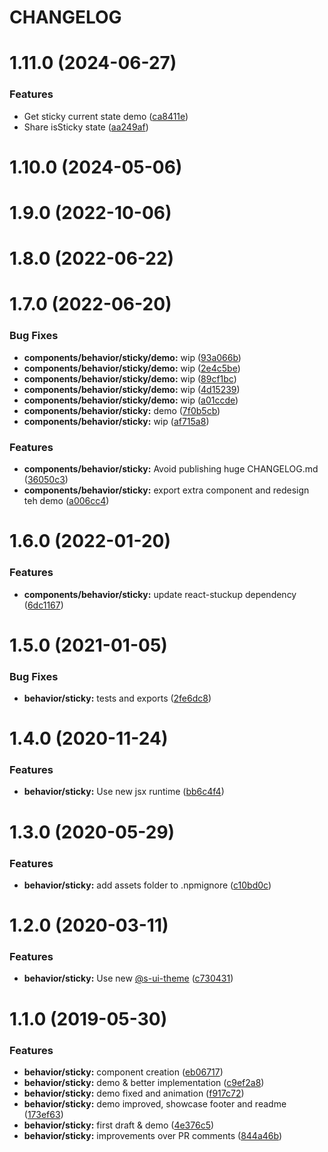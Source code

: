 # CHANGELOG

# 1.11.0 (2024-06-27)


### Features

* Get sticky current state demo ([ca8411e](https://github.com/SUI-Components/sui-components/commit/ca8411e38b376936021ad0524e75b05e07b58570))
* Share isSticky state ([aa249af](https://github.com/SUI-Components/sui-components/commit/aa249af62342a0fa8d07fd46d5965acca70e2c90))



# 1.10.0 (2024-05-06)



# 1.9.0 (2022-10-06)



# 1.8.0 (2022-06-22)



# 1.7.0 (2022-06-20)


### Bug Fixes

* **components/behavior/sticky/demo:** wip ([93a066b](https://github.com/SUI-Components/sui-components/commit/93a066bdcc3898111ddbf8f8b6c7b97c5fbcd515))
* **components/behavior/sticky/demo:** wip ([2e4c5be](https://github.com/SUI-Components/sui-components/commit/2e4c5be82e5c51dee95c53d458c19addbb78173a))
* **components/behavior/sticky/demo:** wip ([89cf1bc](https://github.com/SUI-Components/sui-components/commit/89cf1bceb5518a2d19663875aa3e714a7ce0a1ce))
* **components/behavior/sticky/demo:** wip ([4d15239](https://github.com/SUI-Components/sui-components/commit/4d152391cb533f62c70097a6da6729671441d2fc))
* **components/behavior/sticky/demo:** wip ([a01ccde](https://github.com/SUI-Components/sui-components/commit/a01ccdec40bcd6b68f1d3216494b69572988d387))
* **components/behavior/sticky:** demo ([7f0b5cb](https://github.com/SUI-Components/sui-components/commit/7f0b5cb2b5cff7158cbd96141a13a7ef635b60b2))
* **components/behavior/sticky:** wip ([af715a8](https://github.com/SUI-Components/sui-components/commit/af715a809a90640444c7577b2dcc86b93329860e))


### Features

* **components/behavior/sticky:** Avoid publishing huge CHANGELOG.md ([36050c3](https://github.com/SUI-Components/sui-components/commit/36050c398587827839a9ca7f56849dbf85a1afd0))
* **components/behavior/sticky:** export extra component and redesign teh demo ([a006cc4](https://github.com/SUI-Components/sui-components/commit/a006cc49217c29378218d527788e7a643bdebf71))



# 1.6.0 (2022-01-20)


### Features

* **components/behavior/sticky:** update react-stuckup dependency ([6dc1167](https://github.com/SUI-Components/sui-components/commit/6dc1167eeee7312866e0046849ae9a5d8d58229b))



# 1.5.0 (2021-01-05)


### Bug Fixes

* **behavior/sticky:** tests and exports ([2fe6dc8](https://github.com/SUI-Components/sui-components/commit/2fe6dc8e1525bbbe5de30638ae03fef67b8a3bdd))



# 1.4.0 (2020-11-24)


### Features

* **behavior/sticky:** Use new jsx runtime ([bb6c4f4](https://github.com/SUI-Components/sui-components/commit/bb6c4f438a405f75916980f09189c91648df1942))



# 1.3.0 (2020-05-29)


### Features

* **behavior/sticky:** add assets folder to .npmignore ([c10bd0c](https://github.com/SUI-Components/sui-components/commit/c10bd0cbac6b0c56a58fef846fa07abd0d8ba626))



# 1.2.0 (2020-03-11)


### Features

* **behavior/sticky:** Use new [@s-ui-theme](https://github.com/s-ui-theme) ([c730431](https://github.com/SUI-Components/sui-components/commit/c73043175c8b6595c2dccc8c03bfc77c9ce17d82))



# 1.1.0 (2019-05-30)


### Features

* **behavior/sticky:** component creation ([eb06717](https://github.com/SUI-Components/sui-components/commit/eb067173709451ef5feab8681fec22528567512f))
* **behavior/sticky:** demo & better implementation ([c9ef2a8](https://github.com/SUI-Components/sui-components/commit/c9ef2a8dfd9a62d4915a8dc3d38270f07131e460))
* **behavior/sticky:** demo fixed and animation ([f917c72](https://github.com/SUI-Components/sui-components/commit/f917c72b8cff4859ab87b00c7096538cf48d2a4c))
* **behavior/sticky:** demo improved, showcase footer and readme ([173ef63](https://github.com/SUI-Components/sui-components/commit/173ef63dbe408aa369a47ceebc4164fa92216ca4))
* **behavior/sticky:** first draft & demo ([4e376c5](https://github.com/SUI-Components/sui-components/commit/4e376c5afd18a9184f07bf59b73d9291f918086f))
* **behavior/sticky:** improvements over PR comments ([844a46b](https://github.com/SUI-Components/sui-components/commit/844a46b4283b2bd13ec75d497a39af3b69e90865))
